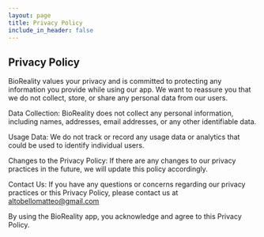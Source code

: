 ```yaml
---
layout: page
title: Privacy Policy
include_in_header: false
---
```


## Privacy Policy

BioReality values your privacy and is committed to protecting any information you provide while using our app. We want to reassure you that we do not collect, store, or share any personal data from our users.

Data Collection: BioReality does not collect any personal information, including names, addresses, email addresses, or any other identifiable data.

Usage Data: We do not track or record any usage data or analytics that could be used to identify individual users.

Changes to the Privacy Policy: If there are any changes to our privacy practices in the future, we will update this policy accordingly.

Contact Us: If you have any questions or concerns regarding our privacy practices or this Privacy Policy, please contact us at altobellomatteo@gmail.com

By using the BioReality app, you acknowledge and agree to this Privacy Policy.